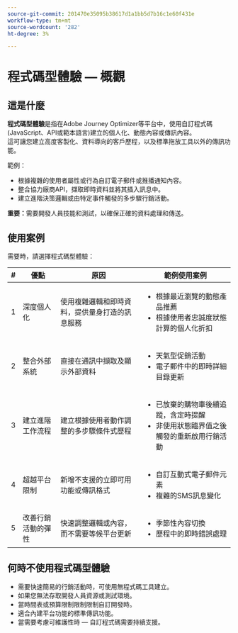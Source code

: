 ```yaml
---
source-git-commit: 201470e35095b38617d1a1bb5d7b16c1e60f431e
workflow-type: tm+mt
source-wordcount: '282'
ht-degree: 3%

---
```

# 程式碼型體驗 — 概觀

## 這是什麼

**程式碼型體驗**&#x200B;是指在Adobe Journey Optimizer等平台中，使用自訂程式碼(JavaScript、API或範本語言)建立的個人化、動態內容或傳訊內容。\
這可讓您建立高度客製化、資料導向的客戶歷程，以及標準拖放工具以外的傳訊功能。

範例：

* 根據複雜的使用者屬性或行為自訂電子郵件或推播通知內容。
* 整合協力廠商API，擷取即時資料並將其插入訊息中。
* 建立進階決策邏輯或由特定事件觸發的多步驟行銷活動。

**重要：**&#x200B;需要開發人員技能和測試，以確保正確的資料處理和傳送。

## 使用案例

需要時，請選擇程式碼型體驗：

| # | 優點 | 原因 | 範例使用案例 |
|---|---------|-----|-------------------|
| 1 | 深度個人化 | 使用複雜邏輯和即時資料，提供量身打造的訊息服務 | <ul><li>根據最近瀏覽的動態產品推薦</li><li>根據使用者忠誠度狀態計算的個人化折扣</li></ul> |
| 2 | 整合外部系統 | 直接在通訊中擷取及顯示外部資料 | <ul><li>天氣型促銷活動</li><li>電子郵件中的即時詳細目錄更新</li></ul> |
| 3 | 建立進階工作流程 | 建立根據使用者動作調整的多步驟條件式歷程 | <ul><li>已放棄的購物車後續追蹤，含定時提醒</li><li>非使用狀態臨界值之後觸發的重新啟用行銷活動</li></ul> |
| 4 | 超越平台限制 | 新增不支援的立即可用功能或傳訊格式 | <ul><li>自訂互動式電子郵件元素</li><li>複雜的SMS訊息變化</li></ul> |
| 5 | 改善行銷活動的彈性 | 快速調整邏輯或內容，而不需要等候平台更新 | <ul><li>季節性內容切換</li><li>歷程中的即時錯誤處理</li></ul> |

## 何時不使用程式碼型體驗

* 需要快速簡易的行銷活動時，可使用無程式碼工具建立。
* 如果您無法存取開發人員資源或測試環境。
* 當時間表或預算限制限制限制自訂開發時。
* 適合內建平台功能的標準傳訊功能。
* 當需要考慮可維護性時 — 自訂程式碼需要持續支援。
